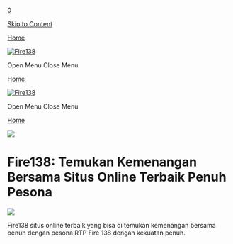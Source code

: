 [0](https://e-sushi.net/cart)

[Skip to Content](#page)

[Home](https://e-sushi.net/)

[![Fire138](https://cdn.robotaset.com/assets/tpl/5c8f0d8cee/images/logo.gif)](https://e-sushi.net/)

Open Menu Close Menu

[Home](https://e-sushi.net/)

[![Fire138](https://cdn.robotaset.com/assets/tpl/5c8f0d8cee/images/logo.gif)](https://e-sushi.net/)

Open Menu Close Menu

[Home](https://e-sushi.net/)

![](https://images.squarespace-cdn.com/content/v1/66b66e36ebe337296321cd3a/b1c26e63-d7e5-407c-8720-9bcdb0da13de/6177165477600673792.jpg)

**Fire138: Temukan Kemenangan Bersama Situs Online Terbaik Penuh Pesona**
=========================================================================

[![](https://images.squarespace-cdn.com/content/v1/66b66e36ebe337296321cd3a/e097605f-8976-4b68-926b-ce2ebdb80ba1/24.gif)](https://bestshort.vip/fi1)

Fire138 situs online terbaik yang bisa di temukan kemenangan bersama penuh dengan pesona RTP Fire 138 dengan kekuatan penuh.